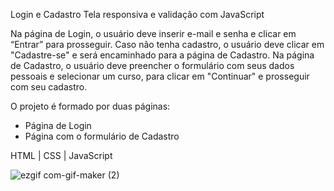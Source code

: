 Login e Cadastro
Tela responsiva e validação com JavaScript

Na página de Login, o usuário deve inserir e-mail e senha e clicar em “Entrar” para prosseguir. Caso não tenha cadastro, o usuário deve clicar em "Cadastre-se" e será encaminhado para a página de Cadastro. Na página de Cadastro, o usuário deve preencher o formulário com seus dados pessoais e selecionar um curso, para clicar em "Continuar" e prosseguir com seu cadastro.

O projeto é formado por duas páginas: 
- Página de Login
- Página com o formulário de Cadastro


HTML | CSS | JavaScript

![ezgif com-gif-maker (2)](https://user-images.githubusercontent.com/85963623/164264778-476b2c2b-83bc-4bbc-94e1-e03f5ddfeebe.gif)
